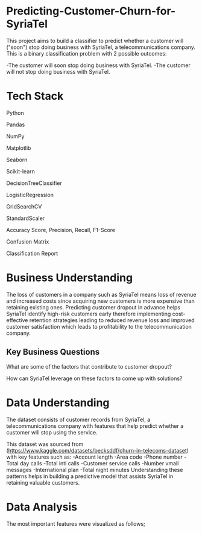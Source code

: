 # Predicting-Customer-Churn-for-SyriaTel
This project aims to build a classifier to predict whether a customer will ("soon") stop doing business with SyriaTel, a telecommunications company. This is a binary classification problem with 2 possible outcomes:

-The customer will soon stop doing business with SyriaTel.
-The customer will not stop doing business with SyriaTel.

# Tech Stack
Python

Pandas

NumPy

Matplotlib

Seaborn

Scikit-learn 

DecisionTreeClassifier

LogisticRegression

GridSearchCV 

StandardScaler

Accuracy Score, Precision, Recall, F1-Score

Confusion Matrix

Classification Report

# Business Understanding
The loss of customers in a company such as SyriaTel means loss of revenue and increased costs since acquiring new customers is more expensive than retaining existing ones. Predicting customer dropout in advance helps SyriaTel identify high-risk customers early therefore implementing cost-effective retention strategies leading to reduced revenue loss and improved customer satisfaction which leads to profitability to the telecommunication company.

## Key Business Questions
What are some of the factors that contribute to customer dropout?

How can SyriaTel leverage on these factors to come up with solutions?

# Data Understanding
The dataset consists of customer records from SyriaTel, a telecommunications company with features that help predict whether a customer will stop using the service.

This dataset was sourced from (https://www.kaggle.com/datasets/becksddf/churn-in-telecoms-dataset) with key features such as:
-Account length
-Area code
-Phone number
-Total day calls
-Total intl calls
-Customer service calls
-Number vmail messages
-International plan
-Total night minutes
Understanding these patterns helps in building a predictive model that assists SyriaTel in retaining valuable customers.

# Data Analysis
The most important features were visualized as follows;
